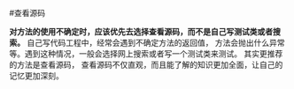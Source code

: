 #查看源码

**对方法的使用不确定时，应该优先去选择查看源码，而不是自己写测试类或者搜索。** 自己写代码工程中，经常会遇到不确定方法的返回值， 方法会抛出什么异常等。遇到这种情况，一般会选择网上搜索或者写一个测试类来测试。 其实更推荐的方法是查看源码， 查看源码不仅直观，而且能了解的知识更加全面，让自己的记忆更加深刻。
    